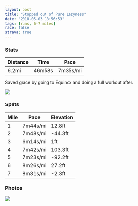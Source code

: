 ```yaml
---
layout: post
title: "Stopped out of Pure Lazyness"
date: "2018-05-03 18:56:53"
tags: [runs, 6-7 miles]
race: false
strava: true
---
```


### Stats

| Distance | Time | Pace |
|----------|------|------|
|6.2mi|46m58s|7m35s/mi|

Saved grace by going to Equinox and doing a full workout after.

<img src='https://maps.googleapis.com/maps/api/staticmap?maptype=roadmap&path=enc:ywrwFxfqbMdEqBdi@l^fb@bQdE}MzZvM`Rk@dKkEpD|`@~GzGfDnWxBzAhCxIdDk@dGvIhCnOsC}DeBoIyMsHmAsJoHaUaEi_@`@_SuKaTz@iU{Bc_@aFtBTlIqFr@bCvb@qCnAP`HkCr@M|EsCn@cJiDsBzGcJuD&key=AIzaSyC1MId7bFpkLXNAaYhBSTb8jLyiSqzbDtM&size=800x800&markers=color:yellow|label:S|40.73357,-73.98525&markers=color:green|label:F|40.718979999999995,-73.98978999999999'>

### Splits

| Mile | Pace | Elevation |
|------|------|-----------|
|1|7m44s/mi|12.8ft|
|2|7m48s/mi|-44.3ft|
|3|6m14s/mi|1ft|
|4|7m42s/mi|103.3ft|
|5|7m23s/mi|-92.2ft|
|6|8m26s/mi|27.2ft|
|7|8m31s/mi|-2.3ft|

### Photos
<img src='https://dgtzuqphqg23d.cloudfront.net/tFC-k0IsbuAMWItmHM6yjH1tXwOAKzXEt8f-NoPGs6g-577x768.jpg'>
